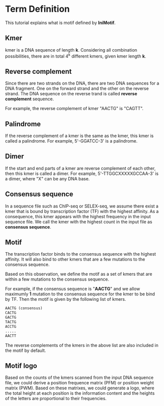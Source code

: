 # Term Definition

This tutorial explains what is motif defined by **IniMotif**.

## Kmer

kmer is a DNA sequence of length **k**. Considering all combination possibilities, there are in total 4<sup>k</sup> different kmers, given kmer length **k**.

## Reverse complement
Since there are two strands on the DNA, there are two DNA sequences for a DNA fragment. One on the forward strand and the other on the reverse strand. The DNA sequence on the reverse trand is called **reverse complement** sequence. 

For example, the reverse complement of kmer "AACTG" is "CAGTT".

## Palindrome
If the reverse complement of a kmer is the same as the kmer, this kmer is called a palindrome. For example, 5'-GGATCC-3' is a palindrome.

## Dimer
If the start and end parts of a kmer are reverse complement of each other, then this kmer is called a dimer. For example, 5'-TTGGCXXXXXGCCAA-3' is a dimer, where "X" can be any DNA base.

## Consensus sequence

In a sequence file such as ChIP-seq or SELEX-seq, we assume there exist a kmer that is bound by transcription factor (TF) with the highest affinity. As a consequence, this kmer appears with the highest frequency in the input sequence file.
We call the kmer with the highest count in the input file as **consensus sequence**.

## Motif
The transcription factor binds to the consensus sequence with the highest affinity. It will also bind to other kmers that are a few mutations to the consensus sequence.

Based on this observation, we define the motif as a set of kmers that are within a few mutations to the consensus sequence.

For example, if the consensus sequence is "**AACTG**" and we allow maximumly **1** mutation to the consensus sequence for the kmer to be bind by TF. Then the motif is given by the following list of kmers.

```python
AACTG (consensus) 
CACTG
GACTG
TACTG
ACCTG
.....
AACTT
```
The reverse complements of the kmers in the above list are also included in the motif by default. 

## Motif logo
Based on the counts of the kmers scanned from the input DNA sequence file, we could derive a position frequence matrix (PFM) or position weight matrix (PWM). Based on these matrixes, we could generate a logo, where the total height at each position is the information content and the heights of the letters are proportional to their frequencies.